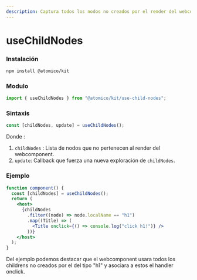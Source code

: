 ```yaml
---
description: Captura todos los nodos no creados por el render del webcomponent.
---
```


# useChildNodes

### Instalación

```bash
npm install @atomico/kit
```

### Modulo

```javascript
import { useChildNodes } from "@atomico/kit/use-child-nodes";
```

### Sintaxis

```javascript
const [childNodes, update] = useChildNodes();
```

Donde :

1. `childNodes` : Lista de nodos que no pertenecen al render del webcomponent.
2. `update`: Callback que fuerza una nueva exploración de `childNodes`.

### Ejemplo

```jsx
function component() {
  const [childNodes] = useChildNodes();
  return (
    <host>
      {childNodes
        .filter((node) => node.localName == "h1")
        .map((Title) => (
          <Title onclick={() => console.log("click h1!")} />
        ))}
    </host>
  );
}
```

Del ejemplo podemos destacar que el webcomponent usara todos los childrens no creados por el del tipo "h1" y asociara a estos el handler onclick.

